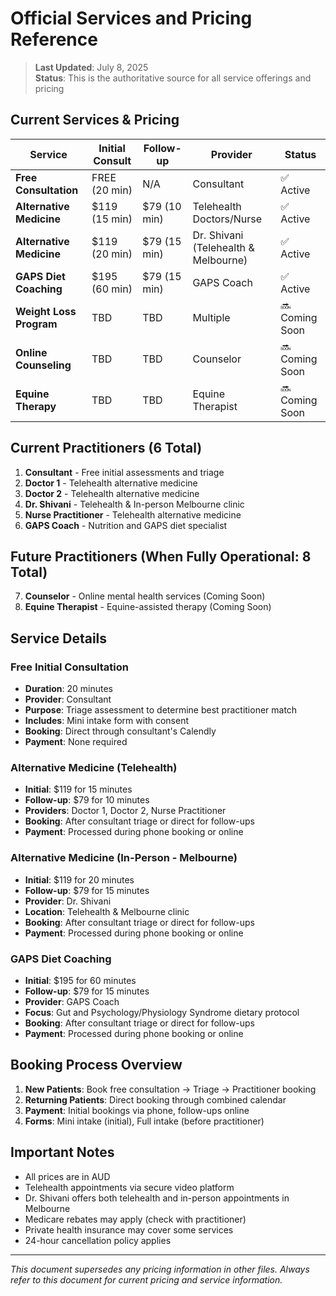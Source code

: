 # Official Services and Pricing Reference

> **Last Updated**: July 8, 2025  
> **Status**: This is the authoritative source for all service offerings and pricing

## Current Services & Pricing

| Service | Initial Consult | Follow-up | Provider | Status |
|---------|----------------|-----------|----------|---------|
| **Free Consultation** | FREE (20 min) | N/A | Consultant | ✅ Active |
| **Alternative Medicine** | $119 (15 min) | $79 (10 min) | Telehealth Doctors/Nurse | ✅ Active |
| **Alternative Medicine** | $119 (20 min) | $79 (15 min) | Dr. Shivani (Telehealth & Melbourne) | ✅ Active |
| **GAPS Diet Coaching** | $195 (60 min) | $79 (15 min) | GAPS Coach | ✅ Active |
| **Weight Loss Program** | TBD | TBD | Multiple | 🔜 Coming Soon |
| **Online Counseling** | TBD | TBD | Counselor | 🔜 Coming Soon |
| **Equine Therapy** | TBD | TBD | Equine Therapist | 🔜 Coming Soon |

## Current Practitioners (6 Total)

1. **Consultant** - Free initial assessments and triage
2. **Doctor 1** - Telehealth alternative medicine
3. **Doctor 2** - Telehealth alternative medicine
4. **Dr. Shivani** - Telehealth & In-person Melbourne clinic
5. **Nurse Practitioner** - Telehealth alternative medicine
6. **GAPS Coach** - Nutrition and GAPS diet specialist

## Future Practitioners (When Fully Operational: 8 Total)

7. **Counselor** - Online mental health services (Coming Soon)
8. **Equine Therapist** - Equine-assisted therapy (Coming Soon)

## Service Details

### Free Initial Consultation
- **Duration**: 20 minutes
- **Provider**: Consultant
- **Purpose**: Triage assessment to determine best practitioner match
- **Includes**: Mini intake form with consent
- **Booking**: Direct through consultant's Calendly
- **Payment**: None required

### Alternative Medicine (Telehealth)
- **Initial**: $119 for 15 minutes
- **Follow-up**: $79 for 10 minutes
- **Providers**: Doctor 1, Doctor 2, Nurse Practitioner
- **Booking**: After consultant triage or direct for follow-ups
- **Payment**: Processed during phone booking or online

### Alternative Medicine (In-Person - Melbourne)
- **Initial**: $119 for 20 minutes
- **Follow-up**: $79 for 15 minutes
- **Provider**: Dr. Shivani
- **Location**: Telehealth & Melbourne clinic
- **Booking**: After consultant triage or direct for follow-ups
- **Payment**: Processed during phone booking or online

### GAPS Diet Coaching
- **Initial**: $195 for 60 minutes
- **Follow-up**: $79 for 15 minutes
- **Provider**: GAPS Coach
- **Focus**: Gut and Psychology/Physiology Syndrome dietary protocol
- **Booking**: After consultant triage or direct for follow-ups
- **Payment**: Processed during phone booking or online

## Booking Process Overview

1. **New Patients**: Book free consultation → Triage → Practitioner booking
2. **Returning Patients**: Direct booking through combined calendar
3. **Payment**: Initial bookings via phone, follow-ups online
4. **Forms**: Mini intake (initial), Full intake (before practitioner)

## Important Notes

- All prices are in AUD
- Telehealth appointments via secure video platform
- Dr. Shivani offers both telehealth and in-person appointments in Melbourne
- Medicare rebates may apply (check with practitioner)
- Private health insurance may cover some services
- 24-hour cancellation policy applies

---
*This document supersedes any pricing information in other files. Always refer to this document for current pricing and service information.*